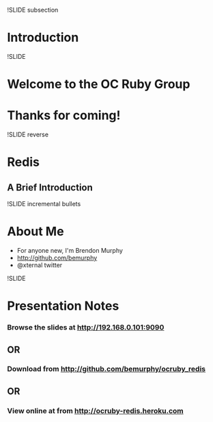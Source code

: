 !SLIDE subsection
# Introduction

!SLIDE

# Welcome to the OC Ruby Group
# Thanks for coming!

!SLIDE reverse

# Redis #
## A Brief Introduction ##

!SLIDE incremental bullets

# About Me #

* For anyone new, I'm Brendon Murphy
* http://github.com/bemurphy
* @xternal twitter

!SLIDE

# Presentation Notes
### Browse the slides at <u>http://192.168.0.101:9090</u>
## OR
### Download from <u>http://github.com/bemurphy/ocruby_redis</u>
## OR
### View online at from <u>http://ocruby-redis.heroku.com</u>